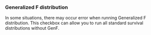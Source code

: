 ### Generalized F distribution

In some situations, there may occur error when running Generalized F distribution. This checkbox can allow you to run all standard survival distributions without GenF.
